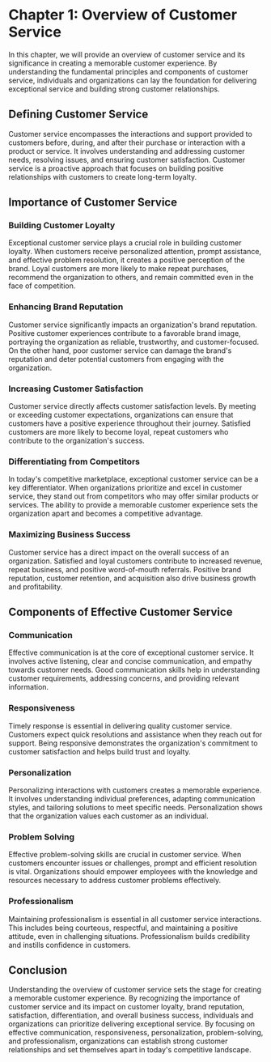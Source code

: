 Chapter 1: Overview of Customer Service
=======================================

In this chapter, we will provide an overview of customer service and its significance in creating a memorable customer experience. By understanding the fundamental principles and components of customer service, individuals and organizations can lay the foundation for delivering exceptional service and building strong customer relationships.

Defining Customer Service
-------------------------

Customer service encompasses the interactions and support provided to customers before, during, and after their purchase or interaction with a product or service. It involves understanding and addressing customer needs, resolving issues, and ensuring customer satisfaction. Customer service is a proactive approach that focuses on building positive relationships with customers to create long-term loyalty.

Importance of Customer Service
------------------------------

### Building Customer Loyalty

Exceptional customer service plays a crucial role in building customer loyalty. When customers receive personalized attention, prompt assistance, and effective problem resolution, it creates a positive perception of the brand. Loyal customers are more likely to make repeat purchases, recommend the organization to others, and remain committed even in the face of competition.

### Enhancing Brand Reputation

Customer service significantly impacts an organization's brand reputation. Positive customer experiences contribute to a favorable brand image, portraying the organization as reliable, trustworthy, and customer-focused. On the other hand, poor customer service can damage the brand's reputation and deter potential customers from engaging with the organization.

### Increasing Customer Satisfaction

Customer service directly affects customer satisfaction levels. By meeting or exceeding customer expectations, organizations can ensure that customers have a positive experience throughout their journey. Satisfied customers are more likely to become loyal, repeat customers who contribute to the organization's success.

### Differentiating from Competitors

In today's competitive marketplace, exceptional customer service can be a key differentiator. When organizations prioritize and excel in customer service, they stand out from competitors who may offer similar products or services. The ability to provide a memorable customer experience sets the organization apart and becomes a competitive advantage.

### Maximizing Business Success

Customer service has a direct impact on the overall success of an organization. Satisfied and loyal customers contribute to increased revenue, repeat business, and positive word-of-mouth referrals. Positive brand reputation, customer retention, and acquisition also drive business growth and profitability.

Components of Effective Customer Service
----------------------------------------

### Communication

Effective communication is at the core of exceptional customer service. It involves active listening, clear and concise communication, and empathy towards customer needs. Good communication skills help in understanding customer requirements, addressing concerns, and providing relevant information.

### Responsiveness

Timely response is essential in delivering quality customer service. Customers expect quick resolutions and assistance when they reach out for support. Being responsive demonstrates the organization's commitment to customer satisfaction and helps build trust and loyalty.

### Personalization

Personalizing interactions with customers creates a memorable experience. It involves understanding individual preferences, adapting communication styles, and tailoring solutions to meet specific needs. Personalization shows that the organization values each customer as an individual.

### Problem Solving

Effective problem-solving skills are crucial in customer service. When customers encounter issues or challenges, prompt and efficient resolution is vital. Organizations should empower employees with the knowledge and resources necessary to address customer problems effectively.

### Professionalism

Maintaining professionalism is essential in all customer service interactions. This includes being courteous, respectful, and maintaining a positive attitude, even in challenging situations. Professionalism builds credibility and instills confidence in customers.

Conclusion
----------

Understanding the overview of customer service sets the stage for creating a memorable customer experience. By recognizing the importance of customer service and its impact on customer loyalty, brand reputation, satisfaction, differentiation, and overall business success, individuals and organizations can prioritize delivering exceptional service. By focusing on effective communication, responsiveness, personalization, problem-solving, and professionalism, organizations can establish strong customer relationships and set themselves apart in today's competitive landscape.
